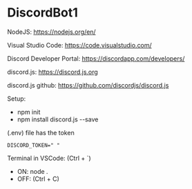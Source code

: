 # DiscordBot1

NodeJS: https://nodejs.org/en/

Visual Studio Code: https://code.visualstudio.com/

Discord Developer Portal: https://discordapp.com/developers/

discord.js: https://discord.js.org

discord.js github: https://github.com/discordjs/discord.js

Setup:
 * npm init
 * npm install discord.js --save

(.env) file has the token
```
DISCORD_TOKEN=" "
```

Terminal in VSCode: (Ctrl + `)
 * ON: node .
 * OFF: (Ctrl + C)